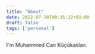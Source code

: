 ```yaml
---
title: "About"
date: 2022-07-30T00:35:22+03:00
draft: false
tags: ['personal']
---
```

I'm Muhammed Can Küçükaslan.


